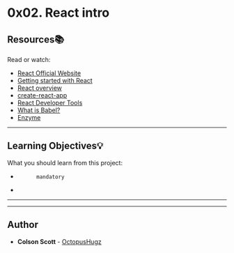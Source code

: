 # 0x02. React intro

## Resources:books:
Read or watch:
* [React Official Website](https://intranet.hbtn.io/rltoken/gE-BlSJd2kuCjmICaLarwg)
* [Getting started with React](https://intranet.hbtn.io/rltoken/u-WhTwGovygfL6u8JXlIGw)
* [React overview](https://intranet.hbtn.io/rltoken/MtpwNZ4So29HGsFW02PQKA)
* [create-react-app](https://intranet.hbtn.io/rltoken/1cLQFHw2EB8yQsPypJyDpg)
* [React Developer Tools](https://intranet.hbtn.io/rltoken/hCaAgJEBx6oH8bDc4yCk0A)
* [What is Babel?](https://intranet.hbtn.io/rltoken/f7sPHy1rk4YR4SdtHpGj8A)
* [Enzyme](https://intranet.hbtn.io/rltoken/CPZnPFs3O3bymj9VPF0heg)

---
## Learning Objectives:bulb:
What you should learn from this project:


*           mandatory
*         

---
---

## Author
* **Colson Scott** - [OctopusHugz](https://github.com/OctopusHugz)
